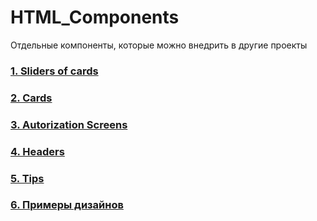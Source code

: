 # HTML_Components

 Отдельные компоненты, которые можно внедрить в другие проекты

### <a href="./sliders/">1. Sliders of cards</a>
### <a href="./cards/">2. Cards</a>
### <a href="./autorization_screen/">3. Autorization Screens</a>
### <a href="./headers/">4. Headers</a>
### <a href="./tips/">5. Tips</a>
### <a href="./design/">6. Примеры дизайнов</a>